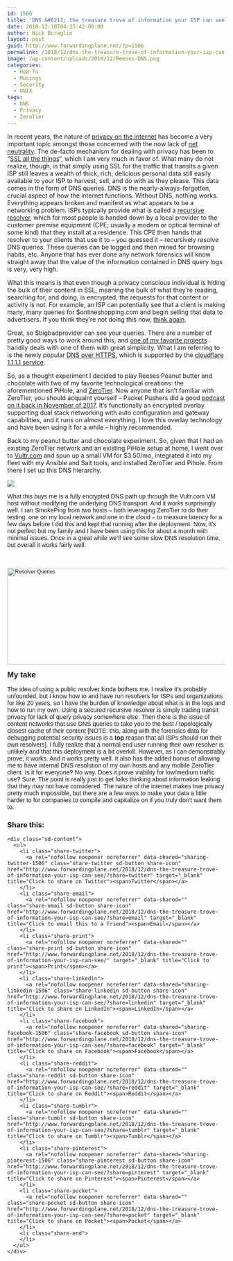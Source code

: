 ```yaml
---
id: 1506
title: 'DNS &#8211; the treasure trove of information your ISP can see'
date: 2018-12-10T04:23:42-06:00
author: Nick Buraglio
layout: post
guid: http://www.forwardingplane.net/?p=1506
permalink: /2018/12/dns-the-treasure-trove-of-information-your-isp-can-see/
image: /wp-content/uploads/2018/12/Reeses-DNS.png
categories:
  - How-To
  - Musings
  - Security
  - UNIX
tags:
  - DNS
  - Privacy
  - ZeroTier
---
```

In recent years, the nature of [privacy on the internet](http://fortune.com/2017/11/23/net-neutrality-explained-what-it-means-and-why-it-matters/) has become a very important topic amongst those concerned with the now lack of [net neutrality](https://www.theverge.com/2017/12/14/16776154/fcc-net-neutrality-vote-results-rules-repealed). The de-facto mechanism for dealing with privacy has been to &#8220;[SSL all the things](https://letsencrypt.org/)&#8220;, which I am very much in favor of. What many do not realize, though, is that simply using SSL for the traffic that transits a given ISP still leaves a wealth of thick, rich, delicious personal data still easily available to your ISP to harvest, sell, and do with as they please. This data comes in the form of DNS queries. DNS is the nearly-always-forgotten, crucial aspect of how the internet functions. Without DNS, nothing works. Everything appears broken and manifest as what appears to be a networking problem. ISPs typically provide what is called a [recursive resolver](https://umbrella.cisco.com/blog/2014/07/16/difference-authoritative-recursive-dns-nameservers/), which for most people is handed down by a local provider to the customer premise equipment (CPE; usually a modem or optical terminal of some kind) that they install at a residence. This CPE then hands that resolver to your clients that use it to &#8211; you guessed it &#8211; recursively resolve DNS queries. These queries can be logged and then mined for browsing habits, etc. Anyone that has ever done any network forensics will know straight away that the value of the information contained in DNS query logs is very, very high. 

What this means is that even though a privacy conscious individual is hiding the bulk of their content in SSL, meaning the bulk of what they’re reading, searching for, and doing, is encrypted, the requests for that content or activity is not. For example, an ISP can potentially see that a client is making many, many queries for $onlineshopping.com and begin selling that data to advertisers. If you think they’re not doing this now, [think again](https://www.wired.com/story/can-verizon-build-a-strong-brand-from-the-bones-of-yahoo-and-aol/). 

Great, so $bigbadprovider can see your queries. There are a number of pretty good ways to work around this, and [one of my favorite projects](https://pi-hole.net/) handily deals with one of them with great simplicity. What I am referring to is the newly popular [DNS over HTTPS](https://scotthelme.co.uk/securing-dns-across-all-of-my-devices-with-pihole-dns-over-https-1-1-1-1/), which is supported by the [cloudflare 1.1.1.1 service](https://one.one.one.one/). 

So, as a thought experiment I decided to play Reeses Peanut butter and chocolate with two of my favorite technological creations: the aforementioned PiHole, and [ZeroTier](https://zerotier.com/). Now anyone that isn’t familiar with ZeroTier, you should acquaint yourself &#8211; Packet Pushers did a good [podcast on it back in November of 2017](https://packetpushers.net/podcast/pq-134-meet-zerotier-open-source-networking/). It’s functionally an encrypted overlay supporting dual stack networking with auto configuration and gateway capabilities, and it runs on almost everything. I love this overlay technology and have been using it for a while &#8211; highly recommended.

Back to my peanut butter and chocolate experiment. So, given that I had an existing ZeroTier network and an existing PiHole setup at home, I went over to [Vultr.com](https://www.vultr.com/?ref=7692870) and spun up a small VM for $3.50/mo, integrated it into my fleet with my Ansible and Salt tools, and installed ZeroTier and Pihole. From there I set up this DNS hierarchy. 

<img style="display: block; margin-left: auto; margin-right: auto;" src="https://docs.google.com/drawings/d/e/2PACX-1vS-DsmzNWvE335KZtNo6AHX3SySG-VQWhK7i9sNgT6mFMHC5VzRWtMuJg5JraU2dJTFQT4QIGnfaMFP/pub?w=960&h=720" /> 

<span style="font-family: Helvetica;">What this buys me is a fully encrypted DNS path up through the Vultr.com VM host without modifying the underlying DNS transport. And it works surprisingly well. I ran SmokePing from two hosts &#8211; both leveraging ZeroTier to do their testing, one on my local network and one in the cloud &#8211; to measure latency for a few days before I did this and kept that running after the deployment. Now, it’s not perfect but my family and I have been using this for about a month with minimal issues. Once in a great while we’ll see some slow DNS resolution time, but overall it works fairly well. </span>

 

<span style="font-family: Helvetica; font-size: 12px;"><span style="font-family: Helvetica;"><img style="display: block; margin-left: auto; margin-right: auto;" title="Resolver Queries.png" src="https://www.forwardingplane.net/wp-content/uploads/2018/12/Resolver-Queries.png" alt="Resolver Queries" width="597" height="223" border="0" /></span></span>

<span style="font-family: Helvetica; font-size: 18px;"><strong>My take </strong></span>

<span style="font-family: Helvetica;">The idea of using a public resolver kinda bothers me, I realize it’s probably unfounded, but I know how to and have run resolvers for ISPs and organizations for like 20 years, so I have the burden of knowledge about what is in the logs and how to run my own. Using a secured recursive resolver is simply trading transit privacy for lack of query privacy somewhere else. Then there is the issue of content networks that use DNS queries to take you to the best / topologically closest cache of their content [NOTE: this, along with the forensics data for debugging potential security issues is a <strong>top</strong> reason that all ISPs should run their own resolvers]. I fully realize that a normal end user running their own resolver is unlikely and that this deployment is a bit overkill. However, as I can demonstrably prove, it works. And it works pretty well. It also has the added bonus of allowing me to have internal DNS resolution of my own hosts and any mobile ZeroTier client. Is it for everyone? No way. Does it prove viability for low/medium traffic use? Sure. The point is really just to get folks thinking about information leaking that they may not have considered. The nature of the internet makes true privacy pretty much impossible, but there are a few ways to make your data a little harder to for companies to compile and capitalize on if you truly don’t want them to. </span>

<div class="sharedaddy sd-sharing-enabled">
  <div class="robots-nocontent sd-block sd-social sd-social-icon-text sd-sharing">
    <h3 class="sd-title">
      Share this:
    </h3>
    
    <div class="sd-content">
      <ul>
        <li class="share-twitter">
          <a rel="nofollow noopener noreferrer" data-shared="sharing-twitter-1506" class="share-twitter sd-button share-icon" href="http://www.forwardingplane.net/2018/12/dns-the-treasure-trove-of-information-your-isp-can-see/?share=twitter" target="_blank" title="Click to share on Twitter"><span>Twitter</span></a>
        </li>
        <li class="share-email">
          <a rel="nofollow noopener noreferrer" data-shared="" class="share-email sd-button share-icon" href="http://www.forwardingplane.net/2018/12/dns-the-treasure-trove-of-information-your-isp-can-see/?share=email" target="_blank" title="Click to email this to a friend"><span>Email</span></a>
        </li>
        <li class="share-print">
          <a rel="nofollow noopener noreferrer" data-shared="" class="share-print sd-button share-icon" href="http://www.forwardingplane.net/2018/12/dns-the-treasure-trove-of-information-your-isp-can-see/" target="_blank" title="Click to print"><span>Print</span></a>
        </li>
        <li class="share-linkedin">
          <a rel="nofollow noopener noreferrer" data-shared="sharing-linkedin-1506" class="share-linkedin sd-button share-icon" href="http://www.forwardingplane.net/2018/12/dns-the-treasure-trove-of-information-your-isp-can-see/?share=linkedin" target="_blank" title="Click to share on LinkedIn"><span>LinkedIn</span></a>
        </li>
        <li class="share-facebook">
          <a rel="nofollow noopener noreferrer" data-shared="sharing-facebook-1506" class="share-facebook sd-button share-icon" href="http://www.forwardingplane.net/2018/12/dns-the-treasure-trove-of-information-your-isp-can-see/?share=facebook" target="_blank" title="Click to share on Facebook"><span>Facebook</span></a>
        </li>
        <li class="share-reddit">
          <a rel="nofollow noopener noreferrer" data-shared="" class="share-reddit sd-button share-icon" href="http://www.forwardingplane.net/2018/12/dns-the-treasure-trove-of-information-your-isp-can-see/?share=reddit" target="_blank" title="Click to share on Reddit"><span>Reddit</span></a>
        </li>
        <li class="share-tumblr">
          <a rel="nofollow noopener noreferrer" data-shared="" class="share-tumblr sd-button share-icon" href="http://www.forwardingplane.net/2018/12/dns-the-treasure-trove-of-information-your-isp-can-see/?share=tumblr" target="_blank" title="Click to share on Tumblr"><span>Tumblr</span></a>
        </li>
        <li class="share-pinterest">
          <a rel="nofollow noopener noreferrer" data-shared="sharing-pinterest-1506" class="share-pinterest sd-button share-icon" href="http://www.forwardingplane.net/2018/12/dns-the-treasure-trove-of-information-your-isp-can-see/?share=pinterest" target="_blank" title="Click to share on Pinterest"><span>Pinterest</span></a>
        </li>
        <li class="share-pocket">
          <a rel="nofollow noopener noreferrer" data-shared="" class="share-pocket sd-button share-icon" href="http://www.forwardingplane.net/2018/12/dns-the-treasure-trove-of-information-your-isp-can-see/?share=pocket" target="_blank" title="Click to share on Pocket"><span>Pocket</span></a>
        </li>
        <li class="share-end">
        </li>
      </ul>
    </div>
  </div>
</div>
